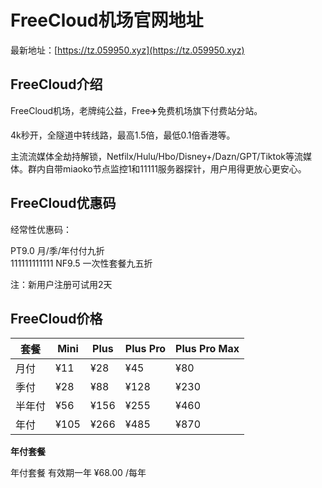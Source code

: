 # FreeCloud机场官网地址

最新地址：[https://tz.059950.xyz](https://tz.059950.xyz)

## FreeCloud介绍

FreeCloud机场，老牌纯公益，Free✈️免费机场旗下付费站分站。

4k秒开，全隧道中转线路，最高1.5倍，最低0.1倍香港等。

主流流媒体全劫持解锁，Netfilx/Hulu/Hbo/Disney+/Dazn/GPT/Tiktok等流媒体。群内自带miaoko节点监控1和11111服务器探针，用户用得更放心更安心。

## FreeCloud优惠码

经常性优惠码：

PT9.0  月/季/年付付九折   
111111111111
NF9.5 一次性套餐九五折

注：新用户注册可试用2天

## FreeCloud价格

|套餐|Mini|Plus|Plus Pro|Plus Pro Max|
|----|----|----|----|----|
|月付|¥11|¥28|¥45|¥80|
|季付|¥28|¥88|¥128|¥230|
|半年付|¥56|¥156|¥255|¥460|
|年付|¥105|¥266|¥485|¥870|

**年付套餐**

年付套餐 有效期一年 ¥68.00 /每年
